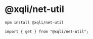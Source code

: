 # @xqli/net-util

```bash
npm install @xqli/net-util
```

```
import { get } from "@xqli/net-util";
```